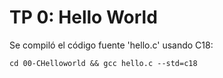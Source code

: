 # TP 0: Hello World

Se compiló el código fuente 'hello.c' usando C18:

`cd 00-CHelloworld && gcc hello.c --std=c18`
